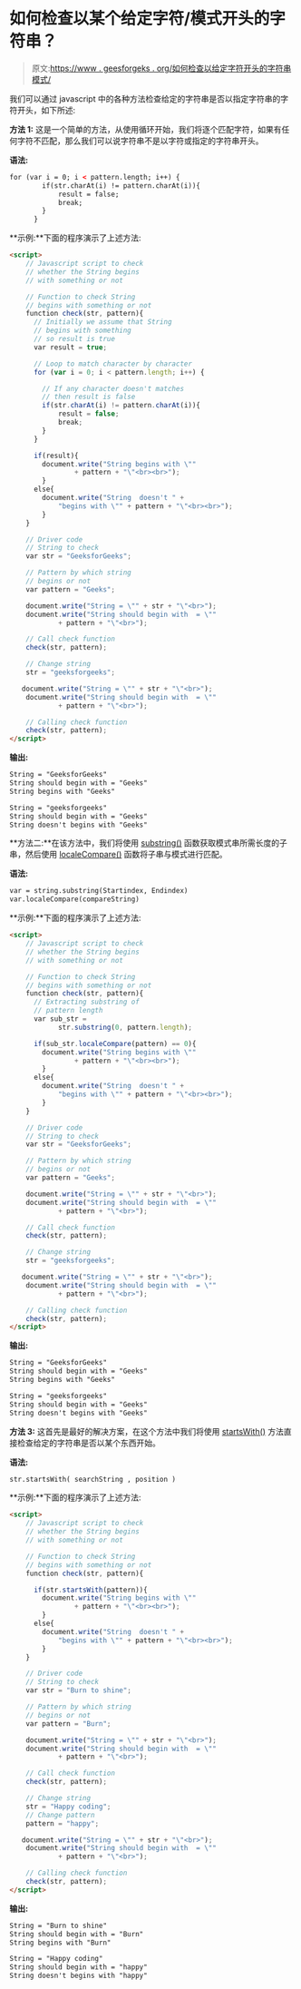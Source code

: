# 如何检查以某个给定字符/模式开头的字符串？

> 原文:[https://www . geesforgeks . org/如何检查以给定字符开头的字符串模式/](https://www.geeksforgeeks.org/how-to-check-a-string-begins-with-some-given-characters-pattern/)

我们可以通过 javascript 中的各种方法检查给定的字符串是否以指定字符串的字符开头，如下所述:

**方法 1:** 这是一个简单的方法，从使用循环开始，我们将逐个匹配字符，如果有任何字符不匹配，那么我们可以说字符串不是以字符或指定的字符串开头。

**语法:**

```html
for (var i = 0; i < pattern.length; i++) {
        if(str.charAt(i) != pattern.charAt(i)){
            result = false;
            break;
        }
      }
```

**示例:**下面的程序演示了上述方法:

```html
<script>
    // Javascript script to check 
    // whether the String begins
    // with something or not

    // Function to check String
    // begins with something or not
    function check(str, pattern){
      // Initially we assume that String
      // begins with something
      // so result is true
      var result = true;

      // Loop to match character by character
      for (var i = 0; i < pattern.length; i++) {

        // If any character doesn't matches 
        // then result is false
        if(str.charAt(i) != pattern.charAt(i)){
            result = false;
            break;
        }
      }

      if(result){
        document.write("String begins with \""
                + pattern + "\"<br><br>");
        }
      else{
        document.write("String  doesn't " + 
            "begins with \"" + pattern + "\"<br><br>");
        }
    }

    // Driver code
    // String to check
    var str = "GeeksforGeeks";

    // Pattern by which string 
    // begins or not
    var pattern = "Geeks";

    document.write("String = \"" + str + "\"<br>");
    document.write("String should begin with  = \""
            + pattern + "\"<br>");

    // Call check function
    check(str, pattern);

    // Change string
    str = "geeksforgeeks";

   document.write("String = \"" + str + "\"<br>");
    document.write("String should begin with  = \""
            + pattern + "\"<br>");

    // Calling check function
    check(str, pattern);
</script>                    
```

**输出:**

```html
String = "GeeksforGeeks"
String should begin with = "Geeks"
String begins with "Geeks"

String = "geeksforgeeks"
String should begin with = "Geeks"
String doesn't begins with "Geeks"

```

**方法二:**在该方法中，我们将使用 [substring()](https://www.geeksforgeeks.org/javascript-string-substring/) 函数获取模式串所需长度的子串，然后使用 [localeCompare()](https://www.geeksforgeeks.org/javascript-string-localecompare/) 函数将子串与模式进行匹配。

**语法:**

```html
var = string.substring(Startindex, Endindex)
var.localeCompare(compareString)

```

**示例:**下面的程序演示了上述方法:

```html
<script>
    // Javascript script to check 
    // whether the String begins
    // with something or not

    // Function to check String
    // begins with something or not
    function check(str, pattern){
      // Extracting substring of
      // pattern length
      var sub_str = 
            str.substring(0, pattern.length);

      if(sub_str.localeCompare(pattern) == 0){
        document.write("String begins with \""
                + pattern + "\"<br><br>");
        }
      else{
        document.write("String  doesn't " + 
            "begins with \"" + pattern + "\"<br><br>");
        }
    }

    // Driver code
    // String to check
    var str = "GeeksforGeeks";

    // Pattern by which string 
    // begins or not
    var pattern = "Geeks";

    document.write("String = \"" + str + "\"<br>");
    document.write("String should begin with  = \""
            + pattern + "\"<br>");

    // Call check function
    check(str, pattern);

    // Change string
    str = "geeksforgeeks";

   document.write("String = \"" + str + "\"<br>");
    document.write("String should begin with  = \""
            + pattern + "\"<br>");

    // Calling check function
    check(str, pattern);
</script>                    
```

**输出:**

```html
String = "GeeksforGeeks"
String should begin with = "Geeks"
String begins with "Geeks"

String = "geeksforgeeks"
String should begin with = "Geeks"
String doesn't begins with "Geeks"

```

**方法 3:** 这首先是最好的解决方案，在这个方法中我们将使用 [startsWith()](https://www.geeksforgeeks.org/javascript-string-startswith/) 方法直接检查给定的字符串是否以某个东西开始。

**语法:**

```html
str.startsWith( searchString , position )

```

**示例:**下面的程序演示了上述方法:

```html
<script>
    // Javascript script to check 
    // whether the String begins
    // with something or not

    // Function to check String
    // begins with something or not
    function check(str, pattern){

      if(str.startsWith(pattern)){
        document.write("String begins with \""
                + pattern + "\"<br><br>");
        }
      else{
        document.write("String  doesn't " + 
            "begins with \"" + pattern + "\"<br><br>");
        }
    }

    // Driver code
    // String to check
    var str = "Burn to shine";

    // Pattern by which string 
    // begins or not
    var pattern = "Burn";

    document.write("String = \"" + str + "\"<br>");
    document.write("String should begin with  = \""
            + pattern + "\"<br>");

    // Call check function
    check(str, pattern);

    // Change string
    str = "Happy coding";
    // Change pattern
    pattern = "happy";

   document.write("String = \"" + str + "\"<br>");
    document.write("String should begin with  = \""
            + pattern + "\"<br>");

    // Calling check function
    check(str, pattern);
</script>                    
```

**输出:**

```html
String = "Burn to shine"
String should begin with = "Burn"
String begins with "Burn"

String = "Happy coding"
String should begin with = "happy"
String doesn't begins with "happy"

```